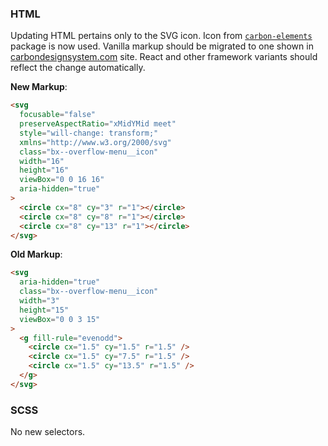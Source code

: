 ### HTML

Updating HTML pertains only to the SVG icon. Icon from
[`carbon-elements`](https://github.com/IBM/carbon-elements) package is now used.
Vanilla markup should be migrated to one shown in
[carbondesignsystem.com](https://next.carbondesignsystem.com/components/overflow-menu/code)
site. React and other framework variants should reflect the change
automatically.

**New Markup**:

```html
<svg
  focusable="false"
  preserveAspectRatio="xMidYMid meet"
  style="will-change: transform;"
  xmlns="http://www.w3.org/2000/svg"
  class="bx--overflow-menu__icon"
  width="16"
  height="16"
  viewBox="0 0 16 16"
  aria-hidden="true"
>
  <circle cx="8" cy="3" r="1"></circle>
  <circle cx="8" cy="8" r="1"></circle>
  <circle cx="8" cy="13" r="1"></circle>
</svg>
```

**Old Markup**:

```html
<svg
  aria-hidden="true"
  class="bx--overflow-menu__icon"
  width="3"
  height="15"
  viewBox="0 0 3 15"
>
  <g fill-rule="evenodd">
    <circle cx="1.5" cy="1.5" r="1.5" />
    <circle cx="1.5" cy="7.5" r="1.5" />
    <circle cx="1.5" cy="13.5" r="1.5" />
  </g>
</svg>
```

### SCSS

No new selectors.

